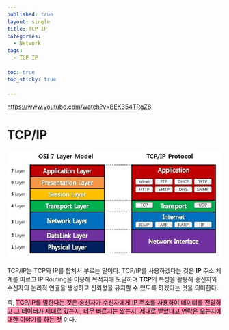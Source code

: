 ```yaml
---
published: true
layout: single
title: TCP IP
categories:
  - Network
tags:
  - TCP IP

toc: true
toc_sticky: true

---
```

https://www.youtube.com/watch?v=BEK354TRgZ8
# TCP/IP
![](https://raw.githubusercontent.com/Cloudblack/Forpicture/image//img/20220905150831.png)

TCP/IP는 TCP와 IP를 합쳐서 부르는 말이다.
TCP/IP를 사용하겠다는 것은 **IP** 주소 체계를 따르고 IP Routing을 이용해 목적지에 도달하며 **TCP**의 특성을 활용해 송신자와 수신자의 논리적 연결을 생성하고 신뢰성을 유지할 수 있도록 하겠다는 것을 의미한다.

즉, <mark style="background: #FF5582A6;">TCP/IP를 말한다는 것은 송신자가 수신자에게 IP 주소를 사용하여 데이터를 전달하고 그 데이터가 제대로 갔는지, 너무 빠르지는 않는지, 제대로 받았다고 연락은 오는지에 대한 이야기를 하는 것</mark> 이다.




